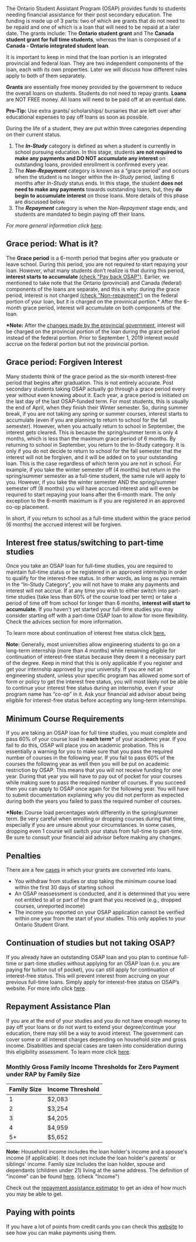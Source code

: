 The Ontario Student Assistant Program (OSAP) provides funds to students needing financial assistance for their post secondary education. The funding is made up of 3 parts: two of which are grants that do not need to be repaid and one of which is a loan that will need to be repaid at a later date. The grants include: The **Ontario student grant** and The **Canada student grant for full time students**, whereas the loan is composed of a **Canada - Ontario integrated student loan**.

It is important to keep in mind that the loan portion is an integrated provincial and federal loan. They are two independent components of the loan, each with its own properties. Later we will discuss how different rules apply to both of them separately.

**Grants** are essentially free money provided by the government to reduce the overall loans on students. Students do not need to repay grants. **Loans** are NOT FREE money. All loans will need to be paid off at an eventual date.

**Pro-Tip:** Use extra grants/ scholarships/ bursaries that are left over after educational expenses to pay off loans as soon as possible.

During the life of a student, they are put within three categories depending on their current status.

1.  The **_In-Study_** category is defined as when a student is currently in school pursuing education. In this stage, students **are not required to make any payments and DO NOT accumulate any interest** on outstanding loans, provided enrollment is confirmed every year.
2.  The **_Non-Repayment_** category is known as a “grace period” and occurs when the student is no longer within the _In-Study_ period, lasting 6 months after _In-Study_ status ends. In this stage, the student **does not need to make any payments** towards outstanding loans, but, they **do begin to accumulate interest** on those loans. More details of this phase are discussed below.
3.  The **_Repayment_** category is when the _Non-Repayment_ stage ends, and students are mandated to begin paying off their loans.

_For more general information click [here](https://www.ontario.ca/page/learn-about-osap)._

## Grace period: What is it?

The **Grace period** is a 6-month period that begins after you graduate or leave school. During this period, you are not required to start repaying your loan. However, what many students don’t realize is that during this period, **interest starts to accumulate** [(check "Pay back OSAP")](https://www.ontario.ca/page/pay-back-osap). Earlier, we mentioned to take note that the Ontario (provincial) and Canada (federal) components of the loans are separate, and this is why: during the grace period, interest is not charged [(check "Non-repayment")](https://www.csnpe-nslsc.canada.ca/en/glossary) on the federal portion of your loan, but it is charged on the provinical portion.\* After the 6-month grace period, interest will accumulate on both components of the loan.

**\*Note:** After the [changes made by the provincial government](https://news.ontario.ca/maesd/en/2019/01/affordability-of-postsecondary-education-in-ontario.html), interest will be charged on the provincial portion of the loan during the grace period instead of the federal portion. Prior to September 1, 2019 interest would accrue on the federal portion but not the provincial portion.

## Grace period: Forgiven Interest

Many students think of the grace period as the six-month interest-free period that begins after graduation. This is not entirely accurate. Post secondary students taking OSAP actually go through a grace period every year without even knowing about it. Each year, a grace period is initiated on the last day of the last OSAP-funded term. For most students, this is usually the end of April, when they finish their Winter semester. So, during summer break, if you are not taking any spring or summer courses, interest starts to accumulate (even if you are planning to return to school for the fall semester). However, when you actually return to school in September, the interest gets cleared. This is because the spring/summer term is only 4 months, which is less than the maximum grace period of 6 months. By returning to school in September, you return to the In-Study category. It is only if you do not decide to return to school for the fall semester that the interest will not be forgiven, and it will be added on to your outstanding loan. This is the case regardless of which term you are not in school. For example, if you take the winter semester off (4 months) but return in the spring/summer semester as a full-time student, the same rule will apply to you. However, if you take the winter semester AND the spring/summer semester off (8 months) you will have accrued interest and will even be required to start repaying your loans after the 6-month mark. The only exception to the 6-month maximum is if you are registered in an approved co-op placement.

In short, if you return to school as a full-time student within the grace period (6 months) the accrued interest will be forgiven.

## Interest free status/switching to part-time studies

Once you take an OSAP loan for full-time studies, you are required to maintain full-time status or be registered in an approved internship in order to qualify for the interest-free status. In other words, as long as you remain in the “In-Study Category”, you will not have to make any payments and interest will not accrue. If at any time you wish to either switch into part-time studies (take less than 60% of the course load per term) or take a period of time off from school for longer than 6 months, **interest will start to accumulate.** If you haven't yet started your full-time studies you may consider starting off with a part-time OSAP loan to allow for more flexibility. Check the advices section for more information.

To learn more about continuation of interest free status click [here.](https://osap.gov.on.ca/OSAPPortal/en/A-ZListofAid/PRDR019241.html)

**Note:** Generally, most universities allow engineering students to go on a long-term internship (more than 4 months) while remaining eligible for continuation of interest-free status because they deem it a necessary part of the degree. Keep in mind that this is only applicable if you register and get your internship approved by your university. If you are not an engineering student, unless your specific program has allowed some sort of form or policy to get the interest free status, you will most likely not be able to continue your interest free status during an internship, even if your program name has “co-op” in it. Ask your financial aid advisor about being eligible for interest-free status before accepting any long-term internships.

## Minimum Course Requirements

If you are taking an OSAP loan for full time studies, you must complete and pass 60% of your course load in **each term\*** of your academic year. If you fail to do this, OSAP will place you on academic probation. This is essentially a warning for you to make sure that you pass the required number of courses in the following year. If you fail to pass 60% of the courses the following year as well then you will be put on academic restriction by OSAP. This means that you will not receive funding for one year. During that year you will have to pay out of pocket for your courses while making sure to pass the required number of courses. If you succeed then you can apply to OSAP once again for the following year. You will have to submit documentation explaining why you did not perform as expected during both the years you failed to pass the required number of courses.

**\*Note:** Course load percentages work differently in the spring/summer term. Be very careful when enrolling or dropping courses during that time, especially if you are unsure about your circumstances. In some cases, dropping even 1 course will switch your status from full-time to part-time. Be sure to consult your financial aid advisor before making any changes.

## Penalties

There are a few [cases](https://www.ontario.ca/page/after-you-apply-osap) in which your grants are converted into loans.

- You withdraw from studies or stop taking the minimum course load within the first 30 days of starting school
- An OSAP reassessment is conducted, and it is determined that you were not entitled to all or part of the grant that you received (e.g., dropped courses, unreported income)
- The income you reported on your OSAP application cannot be verified within one year from the start of your studies. This only applies to your Ontario Student Grant.

## Continuation of studies but not taking OSAP?

If you already have an outstanding OSAP loan and you plan to continue full-time or part-time studies without applying for an OSAP loan (i.e. you are paying for tuition out of pocket), you can still apply for continuation of interest-free status. This will prevent interest from accruing on your previous full-time loans. Simply apply for interest-free status on OSAP’s website. For more info click [here](https://www.ontario.ca/page/after-you-apply-osap).

## Repayment Assistance Plan

If you are at the end of your studies and you do not have enough money to pay off your loans or do not want to extend your degree/continue your education, there may still be a way to avoid interest. The government can cover some or all interest charges depending on household size and gross income. Disabilities and special cases are taken into consideration during this eligibility assessment. To learn more click [here](https://osap.gov.on.ca/OSAPPortal/en/A-ZListofAid/PRDR019256.html).

### Monthly Gross Family Income Thresholds for Zero Payment under RAP by Family Size

| Family Size | Income Threshold |
| ----------- | ---------------- |
| 1           | \$2,083          |
| 2           | \$3,254          |
| 3           | \$4,205          |
| 4           | \$4,959          |
| 5+          | \$5,652          |

**Note:** Household income includes the loan holder's income and a spouse's income (if applicable). It does not include the loan holder's parents' or siblings' income. Family size includes the loan holder, spouse and dependants (children under 21) living at the same address. The definition of "income" can be found [here](https://www.csnpe-nslsc.canada.ca/en/glossary). (check "Income")

Check out the [repayment assistance estimator](http://tools.canlearn.ca/cslgs-scpse/cln-cln/rae-ear/rae-ear-1-eng.do) to get an idea of how much you may be able to get.

## Paying with points

If you have a lot of points from credit cards you can check this [website](https://www.higheredpoints.com/) to see how you can make payments using them.
